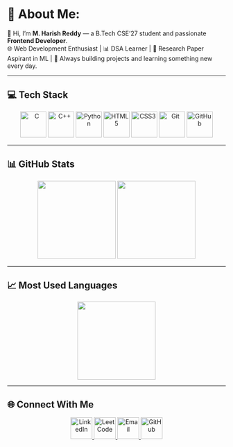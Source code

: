 # 💫 About Me:
👋 Hi, I’m **M. Harish Reddy** — a B.Tech CSE’27 student and passionate **Frontend Developer**.  
🌐 Web Development Enthusiast | 📊 DSA Learner | 📄 Research Paper Aspirant in ML | 🚀 Always building projects and learning something new every day.  

---

## 💻 Tech Stack
<p align="center">
  <img src="https://cdn.jsdelivr.net/gh/devicons/devicon/icons/c/c-original.svg" height="60" alt="C" />
  <img src="https://cdn.jsdelivr.net/gh/devicons/devicon/icons/cplusplus/cplusplus-original.svg" height="60" alt="C++" />
  <img src="https://cdn.jsdelivr.net/gh/devicons/devicon/icons/python/python-original.svg" height="60" alt="Python" />
  <img src="https://cdn.jsdelivr.net/gh/devicons/devicon/icons/html5/html5-original.svg" height="60" alt="HTML5" />
  <img src="https://cdn.jsdelivr.net/gh/devicons/devicon/icons/css3/css3-original.svg" height="60" alt="CSS3" />
  <img src="https://cdn.jsdelivr.net/gh/devicons/devicon/icons/git/git-original.svg" height="60" alt="Git" />
  <img src="https://cdn.jsdelivr.net/gh/devicons/devicon/icons/github/github-original.svg" height="60" alt="GitHub" />
</p>

---

## 📊 GitHub Stats
<p align="center">
  <img src="https://github-readme-stats.vercel.app/api?username=harishreddy-bobby&theme=radical&hide_border=false&include_all_commits=true&count_private=true" height="180" />
  <img src="https://github-readme-streak-stats.herokuapp.com/?user=harishreddy-bobby&theme=radical&hide_border=false" height="180" />
</p>

---

## 📈 Most Used Languages
<p align="center">
  <img src="https://github-readme-stats.vercel.app/api/top-langs/?username=harishreddy-bobby&theme=radical&hide_border=false&layout=compact" height="180" />
</p>

---

## 🌐 Connect With Me
<p align="center">
  <a href="https://www.linkedin.com/in/harishreddy995/" target="_blank">
    <img src="https://cdn.jsdelivr.net/gh/devicons/devicon/icons/linkedin/linkedin-original.svg" height="50" alt="LinkedIn" />
  </a>
  <a href="https://leetcode.com/u/harishreddy_bobby/" target="_blank">
    <img src="https://upload.wikimedia.org/wikipedia/commons/1/19/LeetCode_logo_black.png" height="50" alt="LeetCode" />
  </a>
  <a href="mailto:mharishreddy995@gmail.com" target="_blank">
    <img src="https://upload.wikimedia.org/wikipedia/commons/4/4e/Gmail_Icon.png" height="50" alt="Email" />
  </a>
  <a href="https://github.com/harishreddy-bobby" target="_blank">
    <img src="https://cdn.jsdelivr.net/gh/devicons/devicon/icons/github/github-original.svg" height="50" alt="GitHub" />
  </a>
</p>
